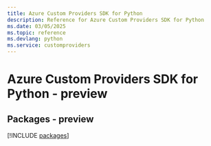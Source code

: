 ```yaml
---
title: Azure Custom Providers SDK for Python
description: Reference for Azure Custom Providers SDK for Python
ms.date: 03/05/2025
ms.topic: reference
ms.devlang: python
ms.service: customproviders
---
```

# Azure Custom Providers SDK for Python - preview
## Packages - preview
[!INCLUDE [packages](custom-providers-index.md)]